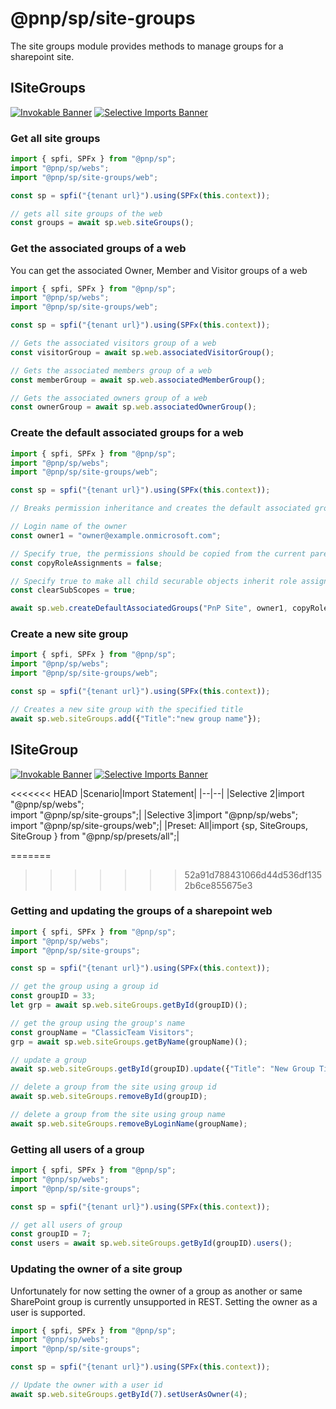 # @pnp/sp/site-groups

The site groups module provides methods to manage groups for a sharepoint site.

## ISiteGroups

[![Invokable Banner](https://img.shields.io/badge/Invokable-informational.svg)](../concepts/invokable.md) [![Selective Imports Banner](https://img.shields.io/badge/Selective%20Imports-informational.svg)](../concepts/selective-imports.md)  

### Get all site groups

```TypeScript
import { spfi, SPFx } from "@pnp/sp";
import "@pnp/sp/webs";
import "@pnp/sp/site-groups/web";

const sp = spfi("{tenant url}").using(SPFx(this.context));

// gets all site groups of the web
const groups = await sp.web.siteGroups();
```

### Get the associated groups of a web

You can get the associated Owner, Member and Visitor groups of a web

```TypeScript
import { spfi, SPFx } from "@pnp/sp";
import "@pnp/sp/webs";
import "@pnp/sp/site-groups/web";

const sp = spfi("{tenant url}").using(SPFx(this.context));

// Gets the associated visitors group of a web
const visitorGroup = await sp.web.associatedVisitorGroup();

// Gets the associated members group of a web
const memberGroup = await sp.web.associatedMemberGroup();

// Gets the associated owners group of a web
const ownerGroup = await sp.web.associatedOwnerGroup();

```

### Create the default associated groups for a web

```TypeScript
import { spfi, SPFx } from "@pnp/sp";
import "@pnp/sp/webs";
import "@pnp/sp/site-groups/web";

const sp = spfi("{tenant url}").using(SPFx(this.context));

// Breaks permission inheritance and creates the default associated groups for the web

// Login name of the owner
const owner1 = "owner@example.onmicrosoft.com";

// Specify true, the permissions should be copied from the current parent scope, else false
const copyRoleAssignments = false;

// Specify true to make all child securable objects inherit role assignments from the current object
const clearSubScopes = true;

await sp.web.createDefaultAssociatedGroups("PnP Site", owner1, copyRoleAssignments, clearSubScopes);
```

### Create a new site group

```TypeScript
import { spfi, SPFx } from "@pnp/sp";
import "@pnp/sp/webs";
import "@pnp/sp/site-groups/web";

const sp = spfi("{tenant url}").using(SPFx(this.context));

// Creates a new site group with the specified title
await sp.web.siteGroups.add({"Title":"new group name"});
```

## ISiteGroup

[![Invokable Banner](https://img.shields.io/badge/Invokable-informational.svg)](../concepts/invokable.md) [![Selective Imports Banner](https://img.shields.io/badge/Selective%20Imports-informational.svg)](../concepts/selective-imports.md)  

<<<<<<< HEAD
|Scenario|Import Statement|
|--|--|
|Selective 2|import "@pnp/sp/webs";<br />import "@pnp/sp/site-groups";|
|Selective 3|import "@pnp/sp/webs";<br />import "@pnp/sp/site-groups/web";|
|Preset: All|import {sp, SiteGroups, SiteGroup } from "@pnp/sp/presets/all";|

=======
>>>>>>> 52a91d788431066d44d536df1352b6ce855675e3
### Getting and updating the groups of a sharepoint web

```TypeScript
import { spfi, SPFx } from "@pnp/sp";
import "@pnp/sp/webs";
import "@pnp/sp/site-groups";

const sp = spfi("{tenant url}").using(SPFx(this.context));

// get the group using a group id
const groupID = 33;
let grp = await sp.web.siteGroups.getById(groupID)();

// get the group using the group's name
const groupName = "ClassicTeam Visitors";
grp = await sp.web.siteGroups.getByName(groupName)();

// update a group
await sp.web.siteGroups.getById(groupID).update({"Title": "New Group Title"});

// delete a group from the site using group id
await sp.web.siteGroups.removeById(groupID);

// delete a group from the site using group name
await sp.web.siteGroups.removeByLoginName(groupName);
```

### Getting all users of a group

```TypeScript
import { spfi, SPFx } from "@pnp/sp";
import "@pnp/sp/webs";
import "@pnp/sp/site-groups";

const sp = spfi("{tenant url}").using(SPFx(this.context));

// get all users of group
const groupID = 7;
const users = await sp.web.siteGroups.getById(groupID).users();
```

### Updating the owner of a site group

Unfortunately for now setting the owner of a group as another or same SharePoint group is currently unsupported in REST. Setting the owner as a user is supported.

```TypeScript
import { spfi, SPFx } from "@pnp/sp";
import "@pnp/sp/webs";
import "@pnp/sp/site-groups";

const sp = spfi("{tenant url}").using(SPFx(this.context));

// Update the owner with a user id
await sp.web.siteGroups.getById(7).setUserAsOwner(4);
```
